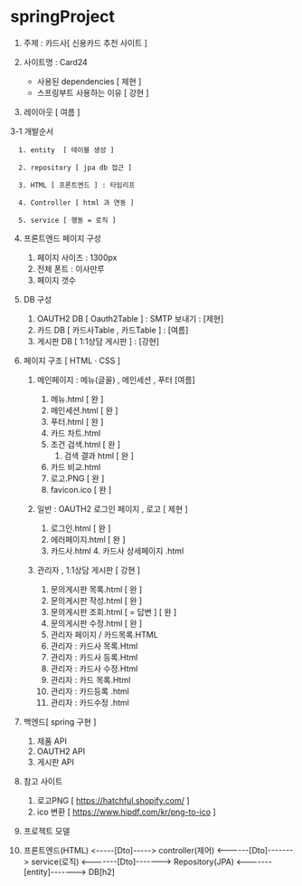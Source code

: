# springProject

1. 주제 : 카드사[ 신용카드 추천 사이트 ] 

2. 사이트명 : Card24
      - 사용된 dependencies [ 제현 ]  
      - 스프링부트 사용하는 이유 [ 강현 ]
3. 레이아웃 [ 여름 ]




3-1 개발순서 

      1. entity  [ 테이블 생성 ]

      2. repository [ jpa db 접근 ] 

      3. HTML [ 프론트엔드 ] : 타임리프

      4. Controller [ html 과 연동 ] 

      5. service [ 행동 = 로직 ] 

4. 프론트엔드 페이지 구성
      1. 페이지 사이즈 : 1300px
      2. 전체 폰트 : 이사만루
      3. 페이지 갯수 
                 
5. DB 구성 
      1. OAUTH2 DB [ Oauth2Table ] : SMTP 보내기  : [제현] 
      2. 카드 DB   [ 카드사Table , 카드Table ]   : [여름]
      3. 게시판 DB [ 1:1상담 게시판 ]          : [강현]
      
6. 페이지 구조 [ HTML · CSS ]
      1. 메인페이지 : 메뉴(글꼴) , 메인세션 , 푸터 [여름]
            1. 메뉴.html [ 완 ]
            2. 메인세션.html [ 완 ]
            3. 푸터.html [ 완 ]
            4. 카드 차트.html 
            5. 조건 검색.html  [ 완 ]
                  1. 검색 결과 html [ 완 ]
            7. 카드 비교.html
            8. 로고.PNG [ 완 ]
            9. favicon.ico [ 완 ]
      2. 일반 : OAUTH2 로그인 페이지 , 로고 [ 제현  ]
            1. 로그인.html [ 완 ]
            2. 에러페이지.html  [ 완 ]
            3. 카드사.html 
                  4. 카드사 상세페이지 .html 
          
      4. 관리자 ,  1:1상담 게시판 [ 강현 ]
            1. 문의게시판 목록.html [ 완 ]
            2. 문의게시판 작성.html [ 완 ]
            3. 문의게시판 조회.html [ = 답변 ]  [ 완 ]
            4. 문의게시판 수정.html [ 완 ]
            5. 관리자 페이지 / 카드목록.HTML 
            6. 관리자 : 카드사 목록.Html 
            7. 관리자 : 카드사 등록.Html 
            8. 관리자 : 카드사 수정.Html 
            9. 관리자 : 카드 목록.Html 
            10. 관리자 : 카드등록 .html 
            11. 관리자 : 카드수정 .html 
           
            
7. 백엔드[ spring 구현 ] 
      1. 제품 API
      2. OAUTH2 API
      3. 게시판 API 


8. 참고 사이트 
      1. 로고PNG  [ https://hatchful.shopify.com/ ]
      2. ico 변환 [ https://www.hipdf.com/kr/png-to-ico ]


9. 프로젝트 모델
10. 프론트엔드(HTML) <-----[Dto]-----> controller(제어) <------[Dto]-------> service(로직)  <-------[Dto]-------> Repository(JPA) <-------[entity]-------> DB[h2]

            		 	       			    





